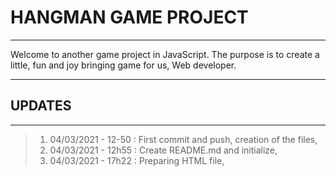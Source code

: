 # HANGMAN GAME PROJECT
-----

Welcome to another game project in JavaScript. The purpose is to create a little, fun and joy bringing game for us, Web developer.

-----
## UPDATES
-----
> 1. 04/03/2021 - 12-50 : First commit and push, creation of the files,
> 2. 04/03/2021 - 12h55 : Create README.md and initialize,
> 3. 04/03/2021 - 17h22 : Preparing HTML file,
